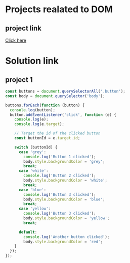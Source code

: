 # Projects realated to DOM

## project link

[Click here](https://stackblitz.com/edit/dom-project-chaiaurcode-ucjwn1?file=index.html)


# Solution link


## project 1 

```javascript 
const buttons = document.querySelectorAll('.button');
const body = document.querySelector('body');

buttons.forEach(function (button) {
  console.log(button);
  button.addEventListener('click', function (e) {
    console.log(e);
    console.log(e.target);

    // Target the id of the clicked button
    const buttonId = e.target.id;

    switch (buttonId) {
      case 'grey':
        console.log('Button 1 clicked');
        body.style.backgroundColor = 'grey';
        break;
      case 'white':
        console.log('Button 2 clicked');
        body.style.backgroundColor = 'white';
        break;
      case 'blue':
        console.log('Button 3 clicked');
        body.style.backgroundColor = 'blue';
        break;
      case 'yellow':
        console.log('Button 3 clicked');
        body.style.backgroundColor = 'yellow';
        break;

      default:
        console.log('Another button clicked');
        body.style.backgroundColor = 'red';
    }
  });
});


```
